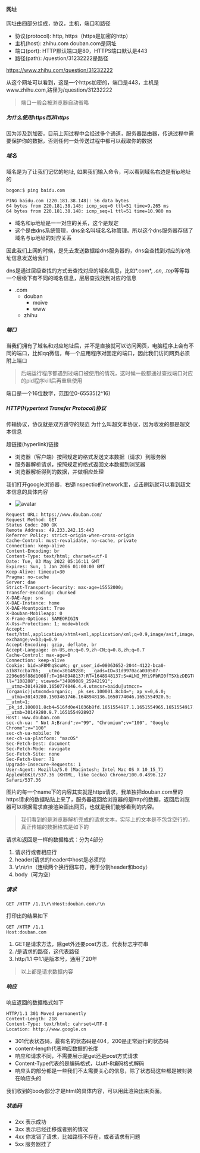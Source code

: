 #### 网址

网址由四部分组成，协议，主机，端口和路径

- 协议(protocol): http, https（https是加密的http）
- 主机(host): zhihu.com douban.com是网址
- 端口(port): HTTP默认端口是80，HTTPS端口默认是443
- 路径(path): /question/31232222是路径

https://www.zhihu.com/question/31232222

从这个网址可以看到，这是一个https加密的，端口是443，主机是www.zhihu.com,路径为/question/31232222

> 端口一般会被浏览器自动省略

##### 为什么使用https而非https

因为涉及到加密，目前上网过程中会经过多个通道，服务器路由器，传送过程中需要保护你的数据，否则任何一处传送过程中都可以截取你的数据

##### 域名

域名是为了让我们记忆的地址, 如果我们输入命令，可以看到域名右边是有ip地址的 

```
bogon:$ ping baidu.com

PING baidu.com (220.181.38.148): 56 data bytes
64 bytes from 220.181.38.148: icmp_seq=0 ttl=51 time=9.265 ms
64 bytes from 220.181.38.148: icmp_seq=1 ttl=51 time=10.980 ms
```

- 域名和ip地址是一一对应的关系，这个是规定
- 这个是由dns系统管理，dns全名叫域名名称管理。所以这个dns服务器存储了域名与ip地址的对应关系

因此我们上网的时候，是先去发送数据给dns服务器的，dns会查找到对应的ip地址信息发送给我们

dns是通过层级查找的方式去查找对应的域名信息，比如*.com*, *.cn*, *.top*等等每一个层级下有不同的域名信息，层层查找找到对应的信息

- .com
  - douban
    - moive
    - www
  - zhihu

##### 端口

当我们拥有了域名和对应地址后，并不是直接就可以访问网页，电脑程序上会有不同的端口，比如qq微信，每一个应用程序对固定的端口，因此我们访问网页必须附上端口

> 后端运行程序都遇到过端口被使用的情况，这时候一般都通过查找端口对应的pid程序kill后再重启使用

端口是一个16位数字，范围位0-65535(2^16)

##### HTTP(Hypertext Transfer Protocol)协议

传输协议，协议就是双方遵守的规范
为什么叫超文本协议，因为收发的都是超文本信息

超链接(hyperlink)链接

- 浏览器（客户端）按照规定的格式发送文本数据（请求）到服务器
- 服务器解析请求，按照规定的格式返回文本数据到浏览器
- 浏览器解析得到的数据，并做相应处理

我们打开google浏览器，右键inspectio的network里，点击刷新就可以看到超文本信息的具体内容

- ![avatar](https://images.weserv.nl/?url=https://article.biliimg.com/bfs/article/41db911293b55a3466f3a4e96d978bcc6f0da7e9.png)



```
Request URL: https://www.douban.com/  
Request Method: GET  
Status Code: 200 OK  
Remote Address: 49.233.242.15:443  
Referrer Policy: strict-origin-when-cross-origin  
Cache-Control: must-revalidate, no-cache, private  
Connection: keep-alive  
Content-Encoding: br  
Content-Type: text/html; charset=utf-8  
Date: Tue, 03 May 2022 05:16:11 GMT  
Expires: Sun, 1 Jan 2006 01:00:00 GMT  
Keep-Alive: timeout=30  
Pragma: no-cache  
Server: dae  
Strict-Transport-Security: max-age=15552000;  
Transfer-Encoding: chunked  
X-DAE-App: sns  
X-DAE-Instance: home  
X-DAE-Mountpoint: True  
X-Douban-Mobileapp: 0  
X-Frame-Options: SAMEORIGIN  
X-Xss-Protection: 1; mode=block  
Accept: text/html,application/xhtml+xml,application/xml;q=0.9,image/avif,image/webp,image/apng,*/*;q=0.8,application/signed-exchange;v=b3;q=0.9  
Accept-Encoding: gzip, deflate, br  
Accept-Language: en-US,en;q=0.9,zh-CN;q=0.8,zh;q=0.7  
Cache-Control: max-age=0  
Connection: keep-alive  
Cookie: bid=aF8MhqScuWc; gr_user_id=08063652-2044-4122-bca0-a1b87ccba786; __utmc=30149280; __gads=ID=31d9970aca030507-2296e86f88d1008f:T=1648948137:RT=1648948137:S=ALNI_MYi9PbRI0fTSXbzDEGTCzNFxgvFuQ; ll="108288"; viewed="34989089_25942191"; __utmz=30149280.1650774046.4.4.utmcsr=baidu|utmccn=(organic)|utmcmd=organic; _pk_ses.100001.8cb4=*; ap_v=0,6.0; __utma=30149280.1503461746.1648948136.1650774046.1651554920.5; __utmt=1; _pk_id.100001.8cb4=516fd0e41036b8fd.1651554917.1.1651554965.1651554917.; __utmb=30149280.9.7.1651554928937  
Host: www.douban.com  
sec-ch-ua: " Not A;Brand";v="99", "Chromium";v="100", "Google Chrome";v="100"  
sec-ch-ua-mobile: ?0  
sec-ch-ua-platform: "macOS"  
Sec-Fetch-Dest: document  
Sec-Fetch-Mode: navigate  
Sec-Fetch-Site: none  
Sec-Fetch-User: ?1  
Upgrade-Insecure-Requests: 1  
User-Agent: Mozilla/5.0 (Macintosh; Intel Mac OS X 10_15_7) AppleWebKit/537.36 (KHTML, like Gecko) Chrome/100.0.4896.127 Safari/537.36
```

图片的每一个name下的内容其实就是https请求，我单独把douban.com里的https请求的数据粘贴上来了，服务器返回给浏览器的是http的数据，返回后浏览器可以根据需求直接渲染画出网页，也就是我们能够看到的内容。

> 我们看到的是浏览器解析完成的请求文本，实际上的文本是不包含空行的，真正传输的数据格式是如下的

请求和返回是一样的数据格式：分为4部分

1. 请求行或者相应行
2. header(请求的header中host是必须的)
3. \r\n\r\n（连续两个换行回车符，用于分割header和body）
4. body（可为空）

##### 请求

```
GET /HTTP /1.1\r\nHost:douban.com\r\n
```

打印出的结果如下

```
GET /HTTP /1.1
Host:douban.com
```

1. GET是请求方法，除get外还要post方法，代表标志字符串
2. /是请求的路径，这代表路径
3. http/1.1 中1.1是版本号，通用了20年

> 以上都是请求数据内容

##### 响应

响应返回的数据格式如下

```
HTTP/1.1 301 Moved permanently
Content-Length: 218
Content-Type: text/html; cahrset=UTF-8
Location: http://www.google.cn
```

- 301代表状态码，最有名的状态码是404，200是正常运行的状态码
- content-length代表响应数据的长度
- 响应和请求不同，不需要展示是get还是post方式请求
- Content-Type代表的是编码格式，以utf-8编码格式解码
- 响应头的部分都是一些我们不太需要关心的信息，除了状态码这些都是被封装在响应头的

我们收到的body部分才是html的具体内容，可以用此渲染出来页面。

##### 状态码

- 2xx 表示成功
- 3xx 表示已经迁移或者别的情况
- 4xx 你发错了请求，比如路径不存在，或者请求有问题
- 5xx 服务器挂了

